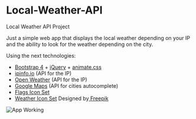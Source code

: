 # Local-Weather-API
Local Weather API Project

Just a simple web app that displays the local weather depending on your IP and the ability to look for the weather depending on the city.

Using the next technologies:
<ul>
                            <li><a href="https://v4-alpha.getbootstrap.com/">Bootstrap 4</a> + <a href="https://jquery.com/">jQuery</a> + <a href="https://daneden.github.io/animate.css/">animate.css</a></li>
                            <li><a href="http://ipinfo.io/">ipinfo.io</a> (API for the IP)</li>
                            <li><a href="https://openweathermap.org/">Open Weather</a> (API for the IP)</li>
                            <li><a href="https://developers.google.com/maps/documentation/javascript/places-autocomplete">Google Maps</a> (API for cities autocomplete)</li>
                            <li><a href="http://365icon.com/icon-styles/ethnic/classic2/">Flags Icon Set</a></li>
                            <li><a href="http://www.123freeicons.com/tick-weather-icons/">Weather Icon Set</a> Designed by<a href="http://www.freepik.com"> Freepik</a></li>
                        </ul>

![App Working](http://i.imgur.com/F8NHJh0.gif "App")